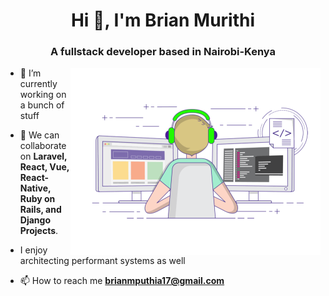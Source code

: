 <h1 align="center">Hi 👋, I'm Brian Murithi</h1>
<h3 align="center">A fullstack developer based in Nairobi-Kenya</h3>
<img align="right" alt="Coding" width="400" src="https://raw.githubusercontent.com/devSouvik/devSouvik/master/gif3.gif">


- 🔭 I’m currently working on a bunch of stuff

- 👯 We can collaborate on **Laravel, React, Vue, React-Native, Ruby on Rails, and Django Projects**.

- I enjoy architecting performant systems as well 

- 📫 How to reach me **brianmputhia17@gmail.com**


